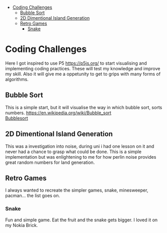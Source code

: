- [Coding Challenges](#coding-challenges)
  - [Bubble Sort](#bubble-sort)
  - [2D Dimentional Island Generation](#2d-dimentional-island-generation)
  - [Retro Games](#retro-games)
    - [Snake](#snake)

# Coding Challenges
Here I got inspired to use P5 https://p5js.org/ to start visualising and implementing coding practices. These will test my knowledge and improve my skill. Also it will give me a oppetunity to get to grips with many forms of algorithms.

## Bubble Sort
This is a simple start, but it will visualise the way in which bubble sort, sorts numbers. https://en.wikipedia.org/wiki/Bubble_sort  
[Bubblesort](./bubblesort/index.html)

## 2D Dimentional Island Generation
This was a investigation into noise, during uni i had one lesson on it and never had a chance to grasp what could be done. This is a simple implementation but was enlightening to me for how perlin noise provides great random numbers for land generation.

## Retro Games
I always wanted to recreate the simpler games, snake, minesweeper, pacman... the list goes on.

### Snake
Fun and simple game. Eat the fruit and the snake gets bigger. I loved it on my Nokia Brick.
